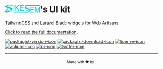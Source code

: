 # [<img src="https://github.com/sikessem/art/blob/HEAD/images/logo.svg" alt="Sikessem" height="24" />][sikessem-link]'s UI kit

[TailwindCSS][tailwindcss-home] and [Laravel Blade][blade-home] widgets for Web Artisans.

[Click to read the full documentation][docs-link].

[![packagist-version-icon]][packagist-version-link]
[![packagist-download-icon]][packagist-download-link]
[![license-icon]][license-link]
[![actions-icon]][actions-link]
[![pr-icon]][pr-link]
[![twitter-icon]][twitter-link]

***

<div align="center"><sub>Made with ❤︎ by <a href="https://twitter.com/intent/follow?screen_name=siguici" style="content:url(https://img.shields.io/twitter/follow/siguici.svg?label=@siguici);margin-bottom:-6px">@siguici</a>.</sub></div>

[sikessem-logo]: https://github.com/sikessem/art/blob/HEAD/images/sikessem.svg
[sikessem-link]: https://github.com/sikessem "Sikessem"

[packagist-version-icon]: https://img.shields.io/packagist/v/sikessem/ui
[packagist-version-link]: https://packagist.org/packages/sikessem/ui "Sikessem UI Releases"

[packagist-download-icon]: https://img.shields.io/packagist/dt/sikessem/ui
[packagist-download-link]: https://packagist.org/packages/sikessem/ui "Sikessem UI Downloads"

[actions-icon]: https://github.com/sikessem/ui/workflows/CI/badge.svg
[actions-link]: https://github.com/sikessem/ui/actions "Sikessem UI status"

[pr-icon]: https://img.shields.io/badge/PRs-welcome-brightgreen.svg?color=brightgreen
[pr-link]: https://sikessem.github.io/ui/contributions "Prs Welcome"

[twitter-icon]: https://img.shields.io/twitter/follow/SikessemHQ.svg?label=@SikessemHQ
[twitter-link]: https://x.com/intent/follow?screen_name=SikessemHQ "Ping Sikessem"

[license-icon]: https://img.shields.io/badge/license-MIT-blue.svg
[license-link]: https://github.com/sikessem/ui/blob/HEAD/LICENSE "Sikessem UI License"
[docs-link]: https://sikessem.github.io/ui "Sikessem UI Documentation"

[tailwindcss-home]: https://tailwindcss.com "TailwindCSS"
[blade-home]: https://laravel.com/docs/blade "Laravel Blade"
